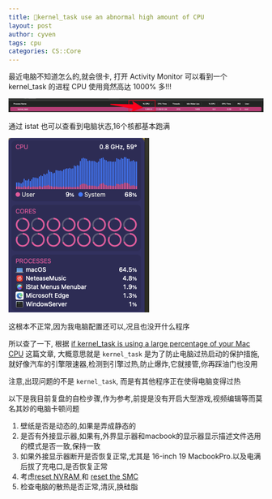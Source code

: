 ```yaml
---
title: 🧀kernel_task use an abnormal high amount of CPU
layout: post
author: cyven
tags: cpu
categories: CS::Core
---
```



最近电脑不知道怎么的,就会很卡, 打开 Activity Monitor 可以看到一个 kernel_task 的进程 CPU 使用竟然高达 1000% 多!!!

![2025-06-22-08-06-55-screenshoot.png](../assets/img/2025-06-22-08-06-55-screenshoot.png)

通过 istat 也可以查看到电脑状态,16个核都基本跑满

![2025-06-22-08-08-59-screenshoot.png](../assets/img/2025-06-22-08-08-59-screenshoot.png)

这根本不正常,因为我电脑配置还可以,况且也没开什么程序

所以查了一下, 根据 [if kernel_task is using a large percentage of your Mac CPU](https://support.apple.com/en-us/102172) 这篇文章,
大概意思就是 `kernel_task` 是为了防止电脑过热启动的保护措施, 就好像汽车的引擎限速器,检测到引擎过热,防止爆炸,它就接管,你再踩油门也没用

注意,出现问题的不是 `kernel_task`, 而是有其他程序正在使得电脑变得过热

以下是我目前复盘的自检步骤,作为参考,前提是没有开启大型游戏,视频编辑等而莫名其妙的电脑卡顿问题

1. 壁纸是否是动态的,如果是弄成静态的
2. 是否有外接显示器,如果有,外界显示器和macbook的显示器显示描述文件选用的模式是否一致,保持一致
3. 如果外接显示器断开是否恢复正常,尤其是 16-inch 19 MacbookPro.以及电满后拔了充电口,是否恢复正常
4. 考虑[reset NVRAM ](https://support.apple.com/en-us/102539) 和 [reset the SMC](https://support.apple.com/en-us/102605)
5. 检查电脑的散热是否正常,清灰,换硅脂
